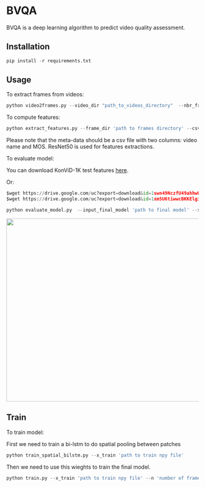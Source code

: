# BVQA
BVQA is a deep learning algorithm to predict video quality assessment.

## Installation
```python
pip install -r requirements.txt
```

## Usage
To extract frames from videos:
```python
python video2frames.py --video_dir "path_to_videos_directory"  --nbr_frame "number_of_frames_per_videos_to_be_extracted"
```


To compute features:

```python
python extract_features.py --frame_dir 'path to frames directory' --csv_file 'path to meta-data csv file'  --num_patch 'number of patches (224*224) to be extracted from frames --overlapping 'overlapping between patches'
```
Please note that the meta-data should be a csv file with two columns: video name and MOS. ResNet50 is used for features extractions.


To evaluate model:


You can download KonViD-1K test features [here](https://drive.google.com/drive/folders/1hDXz0TIpmayBWb1afuclTg1Ca8PR_o4R?usp=sharing).

Or:

```python
$wget https://drive.google.com/uc?export=download&id=1swn49NczfU49ahhwUu64fTViry2tZupu
$wget https://drive.google.com/uc?export=download&id=1xm5U6tiwwcBKKElgirEpOFAlWUENhg26
```

```python
python evaluate_model.py  --input_final_model 'path to final model' --sp_model_weights 'path sp model'  --x_test 'path to npy file' --n 'number of frames per video'
```

<p align="center">
  <img width="640" height="480" src="https://github.com/Tlili-ahmed/BVQA/blob/master/figures/mos_sroc%20%3D0.8463255562480931.png">
</p>

## Train

To train model:

First we need to train a bi-lstm to do spatial pooling between patches
```python
python train_spatial_bilstm.py --x_train 'path to train npy file'
```
Then we need to use this wieghts to train the final model.

```python
python train.py --x_train 'path to train npy file' --n 'number of frames per video' --spatial_weights 'path to spatial bi-lstm model'
```

